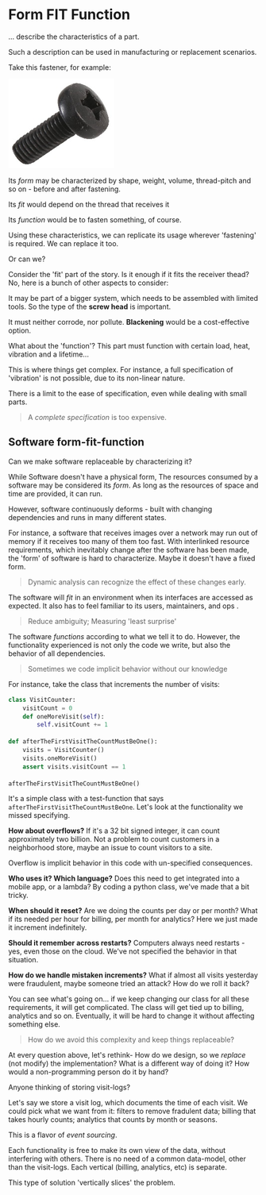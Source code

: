 # Form FIT Function

... describe the characteristics of a part.

Such a description can be used in manufacturing or replacement scenarios.

Take this fastener, for example:

![fastener](images/blackenedscrew.jpg "fastener")

Its _form_ may be characterized by
shape, weight, volume, thread-pitch and so on - before and after fastening.

Its _fit_ would depend on the thread that receives it

Its _function_ would be to fasten something, of course.

Using these characteristics, we can replicate its usage wherever
'fastening' is required.
We can replace it too.

Or can we?

Consider the 'fit' part of the story.
Is it enough if it fits the receiver thead?
No, here is a bunch of other aspects to consider:

It may be part of a bigger system,
which needs to be assembled with limited tools.
So the type of the **screw head** is important.

It must neither corrode, nor pollute.
**Blackening** would be a cost-effective option.

What about the 'function'?
This part must function with certain load, heat, vibration and a lifetime...

This is where things get complex.
For instance, a full specification of 'vibration' is not possible,
due to its non-linear nature.

There is a limit to the ease of specification,
even while dealing with small parts.

> A _complete specification_ is too expensive.

## Software form-fit-function

Can we make software replaceable by characterizing it?

While Software doesn't have a physical form,
The resources consumed by a software may be considered its _form_.
As long as the resources of space and time are provided,
it can run.

However, software continuously deforms -
built with changing dependencies and runs in many different states.

For instance, a software that receives images over a network
may run out of memory if it receives too many of them too fast.
With interlinked resource requirements, which inevitably change
after the software has been made,
the 'form' of software is hard to characterize.
Maybe it doesn't have a fixed form.

> Dynamic analysis can recognize the effect of these changes early.

The software will _fit_ in an environment when
its interfaces are accessed as expected.
It also has to feel familiar to its users, maintainers, and ops .

> Reduce ambiguity; Measuring 'least surprise'

The software _functions_ according to what we tell it to do.
However, the functionality experienced is not only the code we write,
but also the behavior of all dependencies.

> Sometimes we code implicit behavior without our knowledge

For instance, take the class that increments the number of visits:

```python
class VisitCounter:
    visitCount = 0
    def oneMoreVisit(self):
        self.visitCount += 1

def afterTheFirstVisitTheCountMustBeOne():
    visits = VisitCounter()
    visits.oneMoreVisit()
    assert visits.visitCount == 1

afterTheFirstVisitTheCountMustBeOne()
```

It's a simple class with a test-function
that says `afterTheFirstVisitTheCountMustBeOne`.
Let's look at the functionality we missed specifying.

**How about overflows?**
If it's a 32 bit signed integer, it can count approximately two billion.
Not a problem to count customers in a neighborhood store,
maybe an issue to count visitors to a site.

Overflow is implicit behavior in this code with un-specified consequences.

**Who uses it? Which language?**
Does this need to get integrated into a mobile app, or a lambda?
By coding a python class, we've made that a bit tricky.

**When should it reset?**
Are we doing the counts per day or per month?
What if its needed per hour for billing, per month for analytics?
Here we just made it increment indefinitely.

**Should it remember across restarts?**
Computers always need restarts - yes, even those on the cloud.
We've not specified the behavior in that situation.

**How do we handle mistaken increments?**
What if almost all visits yesterday were fraudulent, maybe someone
tried an attack? How do we roll it back?

You can see what's going on... if we keep changing our class
for all these requirements, it will get complicated.
The class will get tied up to billing, analytics and so on.
Eventually, it will be hard to change it
without affecting something else.

> How do we avoid this complexity and keep things replaceable?

At every question above, let's rethink-
How do we design, so we _replace_ (not modify) the implementation?
What is a different way of doing it?
How would a non-programming person do it by hand?

Anyone thinking of storing visit-logs?

Let's say we store a visit log, which documents the time of each visit.
We could pick what we want from it: filters to remove fradulent data;
billing that takes hourly counts; analytics that counts by month or seasons.

This is a flavor of _event sourcing_.

Each functionality is free to make its own view of the data,
without interfering with others.
There is no need of a common data-model, other than the visit-logs.
Each vertical (billing, analytics, etc) is separate.

This type of solution 'vertically slices' the problem.
